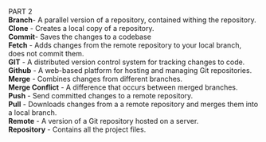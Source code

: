 PART 2
<br>**Branch**- A parallel version of a repository, contained withing the repository. 
<br>**Clone** - Creates a local copy of a repository.
<br>**Commit**- Saves the changes to a codebase
<br>**Fetch** - Adds changes from the remote repository to your local branch, does not commit them.
<br>**GIT** - A distributed version control system for tracking changes to code.
<br>**Github** -  A web-based platform for hosting and managing Git repositories.
<br>**Merge** - Combines changes from different branches.
<br>**Merge Conflict** - A difference that occurs between merged branches. 
<br>**Push** - Send committed changes to a remote repository.
<br>**Pull** - Downloads changes from a a remote repository and merges them into a local branch.
<br>**Remote** - A version of a  Git repository hosted on a server.
<br>**Repository** - Contains all the project files.
